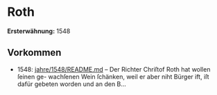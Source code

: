 # Roth

**Ersterwähnung:** 1548

## Vorkommen
- 1548: [jahre/1548/README.md](../jahre/1548/README.md) – Der Richter Chriſtof Roth hat wollen ſeinen ge-
wachſenen Wein ſchänken, weil er aber niht Bürger ift,
iſt dafür gebeten worden und an den B...
